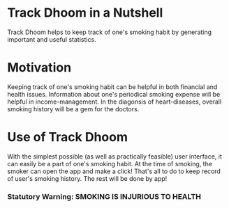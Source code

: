# Track Dhoom in a Nutshell
Track Dhoom helps to keep track of one's smoking habit by generating important and useful statistics.

# Motivation
Keeping track of one's smoking habit can be helpful in both financial and health issues. Information about one's periodical smoking expense will be helpful in income-management. In the diagonsis of heart-diseases, overall smoking history will be a gem for the doctors.

# Use of Track Dhoom
With the simplest possible (as well as practically feasible) user interface, it can easily be a part of one's smoking habit. At the time of smoking, the smoker can open the app and make a click! That's all to do to keep record of user's smoking history. The rest will be done by app!

### Statutory Warning: SMOKING IS INJURIOUS TO HEALTH
